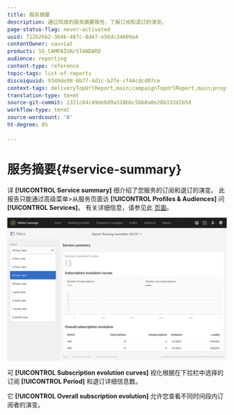 ```yaml
---
title: 服务摘要
description: 通过现成的服务摘要报告，了解订阅和退订的演变。
page-status-flag: never-activated
uuid: 712b26b2-3b4b-487c-8d47-e56dc34609a4
contentOwner: sauviat
products: SG_CAMPAIGN/STANDARD
audience: reporting
content-type: reference
topic-tags: list-of-reports
discoiquuid: 9349de98-6b77-4d1c-b2fe-cf44cdcd07ce
context-tags: deliveryTopUrlReport,main;campaignTopUrlReport,main;programTopUrlReport,main
translation-type: tm+mt
source-git-commit: 1321c84c49de6d9a318bbc5bb8a0e28b332d2b5d
workflow-type: tm+mt
source-wordcount: '0'
ht-degree: 0%

---
```



# 服务摘要{#service-summary}

详 **[!UICONTROL Service summary]** 细介绍了您服务的订阅和退订的演变。
此报告只能通过高级菜单>从服务页面访 **[!UICONTROL Profiles & Audiences]** 问 **[!UICONTROL Services]**。 有关详细信息，请参见此 [ 页面](../../audiences/using/monitoring-subscriptions.md#service-reports)。

![](assets/service-summary.png)

可 **[!UICONTROL Subscription evolution curves]** 视化根据在下拉栏中选择的订阅 **[!UICONTROL Period]** 和退订详细信息数。

它 **[!UICONTROL Overall subscription evolution]** 允许您查看不同时间段内订阅者的演变。
